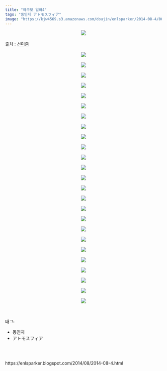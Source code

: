 ```yaml
---
title: "야쿠모 일화4"
tags: "동인지 アトモスフィア"
image: "https://kjw4569.s3.amazonaws.com/doujin/enlsparker/2014-08-4/001.jpg"
---
```

<div class="article">
<div class="post-body entry-content" id="post-body-341055007879403544" itemprop="description articleBody">
<div class="separator" style="clear: both; text-align: center;">
<img src="{{ site.imgserver3 }}/enlsparker/2014-08-4/001.jpg"/></div>
<br/>
<a name="more"></a>출처 : <a href="http://sunmism.com/2362">선미즘</a><br/>
<br/>
<div class="separator" style="clear: both; text-align: center;">
<img src="{{ site.imgserver3 }}/enlsparker/2014-08-4/002.jpg"/></div>
<br/>
<div class="separator" style="clear: both; text-align: center;">
<img src="{{ site.imgserver3 }}/enlsparker/2014-08-4/003.jpg"/></div>
<br/>
<div class="separator" style="clear: both; text-align: center;">
<img src="{{ site.imgserver3 }}/enlsparker/2014-08-4/004.jpg"/></div>
<br/>
<div class="separator" style="clear: both; text-align: center;">
<img src="{{ site.imgserver3 }}/enlsparker/2014-08-4/005.jpg"/></div>
<br/>
<div class="separator" style="clear: both; text-align: center;">
<img src="{{ site.imgserver3 }}/enlsparker/2014-08-4/006.jpg"/></div>
<br/>
<div class="separator" style="clear: both; text-align: center;">
<img src="{{ site.imgserver3 }}/enlsparker/2014-08-4/007.jpg"/></div>
<br/>
<div class="separator" style="clear: both; text-align: center;">
<img src="{{ site.imgserver3 }}/enlsparker/2014-08-4/008.jpg"/></div>
<br/>
<div class="separator" style="clear: both; text-align: center;">
<img src="{{ site.imgserver3 }}/enlsparker/2014-08-4/009.jpg"/></div>
<br/>
<div class="separator" style="clear: both; text-align: center;">
<img src="{{ site.imgserver3 }}/enlsparker/2014-08-4/010.jpg"/></div>
<br/>
<div class="separator" style="clear: both; text-align: center;">
<img src="{{ site.imgserver3 }}/enlsparker/2014-08-4/011.jpg"/></div>
<br/>
<div class="separator" style="clear: both; text-align: center;">
<img src="{{ site.imgserver3 }}/enlsparker/2014-08-4/012.jpg"/></div>
<br/>
<div class="separator" style="clear: both; text-align: center;">
<img src="{{ site.imgserver3 }}/enlsparker/2014-08-4/013.jpg"/></div>
<br/>
<div class="separator" style="clear: both; text-align: center;">
<img src="{{ site.imgserver3 }}/enlsparker/2014-08-4/014.jpg"/></div>
<br/>
<div class="separator" style="clear: both; text-align: center;">
<img src="{{ site.imgserver3 }}/enlsparker/2014-08-4/015.jpg"/></div>
<br/>
<div class="separator" style="clear: both; text-align: center;">
<img src="{{ site.imgserver3 }}/enlsparker/2014-08-4/016.jpg"/></div>
<br/>
<div class="separator" style="clear: both; text-align: center;">
<img src="{{ site.imgserver3 }}/enlsparker/2014-08-4/017.jpg"/></div>
<br/>
<div class="separator" style="clear: both; text-align: center;">
<img src="{{ site.imgserver3 }}/enlsparker/2014-08-4/018.jpg"/></div>
<br/>
<div class="separator" style="clear: both; text-align: center;">
<img src="{{ site.imgserver3 }}/enlsparker/2014-08-4/019.jpg"/></div>
<br/>
<div class="separator" style="clear: both; text-align: center;">
<img src="{{ site.imgserver3 }}/enlsparker/2014-08-4/020.jpg"/></div>
<br/>
<div class="separator" style="clear: both; text-align: center;">
<img src="{{ site.imgserver3 }}/enlsparker/2014-08-4/021.jpg"/></div>
<br/>
<div class="separator" style="clear: both; text-align: center;">
<img src="{{ site.imgserver3 }}/enlsparker/2014-08-4/022.jpg"/></div>
<br/>
<div class="separator" style="clear: both; text-align: center;">
<img src="{{ site.imgserver3 }}/enlsparker/2014-08-4/023.jpg"/></div>
<br/>
<div class="separator" style="clear: both; text-align: center;">
<img src="{{ site.imgserver3 }}/enlsparker/2014-08-4/024.jpg"/></div>
<br/>
<div class="separator" style="clear: both; text-align: center;">
<img src="{{ site.imgserver3 }}/enlsparker/2014-08-4/025.jpg"/></div>
<br/>
<div class="separator" style="clear: both; text-align: center;">
<img src="{{ site.imgserver3 }}/enlsparker/2014-08-4/026.jpg"/></div>
<br/>
<div style="clear: both;"></div>
</div></div><br/>
<div class="tagTrail">
<p>태그: </p>
<ul>
<li>동인지</li>
<li>アトモスフィア</li>
</ul>
</div><br/>

<br/>
<p id="refer">https://enlsparker.blogspot.com/2014/08/2014-08-4.html</p>
<br/>

